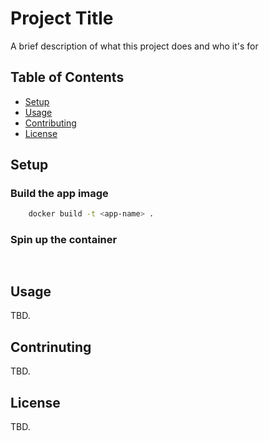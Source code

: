 # Project Title

A brief description of what this project does and who it's for

## Table of Contents

- [Setup](#setup)
- [Usage](#usage)
- [Contributing](#contributing)
- [License](#license)

## Setup

### Build the app image

```bash
    docker build -t <app-name> .
```

### Spin up the container

```bash
    
```

## Usage

TBD.

## Contrinuting

TBD.

## License

TBD.
